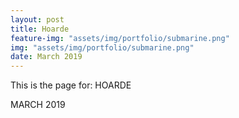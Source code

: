 ```yaml
---
layout: post
title: Hoarde
feature-img: "assets/img/portfolio/submarine.png"
img: "assets/img/portfolio/submarine.png"
date: March 2019
---
```


This is the page for: HOARDE

MARCH 2019
